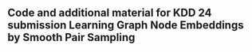 ## Code and additional material for KDD 24 submission Learning Graph Node Embeddings by Smooth Pair Sampling